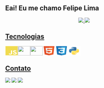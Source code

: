 ## Eai! Eu me chamo Felipe Lima

<div align="center">
  <a href="https://github.com/LipePLima">
  <img height="180em" src="https://streak-stats.demolab.com/?user=LipePLima&theme=blue-green"/>
  <img height="180em" src="https://github-readme-stats.vercel.app/api/top-langs/?username=LipePLima&layout=compact&langs_count=7&theme=blue-green"/>
</div>
  
## Tecnologias
<img align="center" alt="Fil-Js" height="30" width="40" src="https://raw.githubusercontent.com/devicons/devicon/master/icons/javascript/javascript-plain.svg"><img align="center" height="30" width="40" src="https://cdn.jsdelivr.net/gh/devicons/devicon/icons/typescript/typescript-original.svg"/><img align="center" height="30" width="40" src="https://cdn.jsdelivr.net/gh/devicons/devicon/icons/angularjs/angularjs-original.svg"/><img align="center" alt="Fil-HTML" height="30" width="40" src="https://raw.githubusercontent.com/devicons/devicon/master/icons/html5/html5-original.svg"><img align="center" alt="Fil-CSS" height="30" width="40" src="https://raw.githubusercontent.com/devicons/devicon/master/icons/css3/css3-original.svg"><img align="center" alt="Fil-Python" height="30" width="40" src="https://raw.githubusercontent.com/devicons/devicon/master/icons/python/python-original.svg">

 ## Contato
 <div> 
    <a href="mailto:felipe.lima0160@gmail.com" target="_blank"><img src="https://img.shields.io/badge/Gmail-D14836?style=for-the-badge&logo=gmail&logoColor=white" target="_blank"></a>  
    <a href="https://wa.me/5521979926096" target="_blank"><img src="https://img.shields.io/badge/WhatsApp-25D366?style=for-the-badge&logo=whatsapp&logoColor=white" target="_blank"></a>  
    <a href="https://www.linkedin.com/in/felipe-lima01/" target="_blank"><img src="https://img.shields.io/badge/LinkedIn-0077B5?style=for-the-badge&logo=linkedin&logoColor=white" target="_blank"></a> 
</div>
